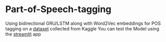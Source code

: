# Part-of-Speech-tagging
Using bidirectional GRU/LSTM along with Word2Vec embeddings for POS tagging on a <a href="https://www.kaggle.com/datasets/naseralqaydeh/named-entity-recognition-ner-corpus">dataset</a> collected from Kaggle
You can test the Model using the <a href="https://part-of-speech-tagging.streamlit.app">streamlit</a> app
